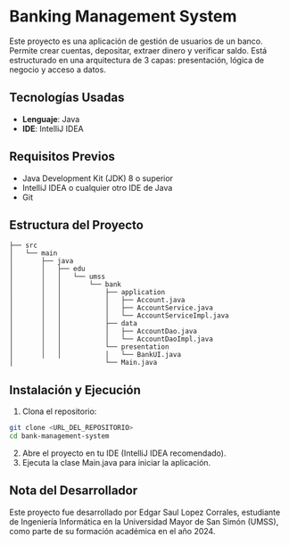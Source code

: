 # Banking Management System

Este proyecto es una aplicación de gestión de usuarios de un banco. Permite crear cuentas, depositar, extraer dinero y verificar saldo. Está estructurado en una arquitectura de 3 capas: presentación, lógica de negocio y acceso a datos.

## Tecnologías Usadas
- **Lenguaje**: Java
- **IDE**: IntelliJ IDEA

## Requisitos Previos
- Java Development Kit (JDK) 8 o superior
- IntelliJ IDEA o cualquier otro IDE de Java
- Git

## Estructura del Proyecto

```plaintext
├── src
│   └── main
│       ├── java
│       │   ├── edu
│       │   │   └── umss
│       │   │       └── bank
│       │   │           ├── application
│       │   │           │   ├── Account.java
│       │   │           │   ├── AccountService.java
│       │   │           │   └── AccountServiceImpl.java
│       │   │           ├── data
│       │   │           │   ├── AccountDao.java
│       │   │           │   └── AccountDaoImpl.java
│       │   │           └── presentation
│       │   │           │   └── BankUI.java
│                       └── Main.java
```
## Instalación y Ejecución
1. Clona el repositorio:
```bash
git clone <URL_DEL_REPOSITORIO>
cd bank-management-system
```
2. Abre el proyecto en tu IDE (IntelliJ IDEA recomendado).
3. Ejecuta la clase Main.java para iniciar la aplicación.

## Nota del Desarrollador
Este proyecto fue desarrollado por Edgar Saul Lopez Corrales, estudiante de Ingeniería Informática en la Universidad Mayor de San Simón (UMSS), como parte de su formación académica en el año 2024.
